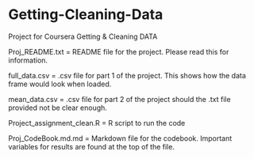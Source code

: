 # Getting-Cleaning-Data
Project for Coursera Getting &amp; Cleaning DATA


Proj_README.txt = README file for the project. Please read this for information.

full_data.csv = .csv file for part 1 of the project. This shows how the data frame would look when loaded. 

mean_data.csv = .csv file for part 2 of the project should the .txt file provided not be clear enough. 

Project_assignment_clean.R = R script to run the code

Proj_CodeBook.md.md = Markdown file for the codebook. Important variables for results are found at the top of the file. 
